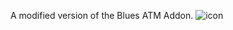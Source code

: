 A modified version of the Blues ATM Addon. 
![icon](https://github.com/user-attachments/assets/8aee5a8e-9fb9-4639-9f5c-b87fc931c343)
